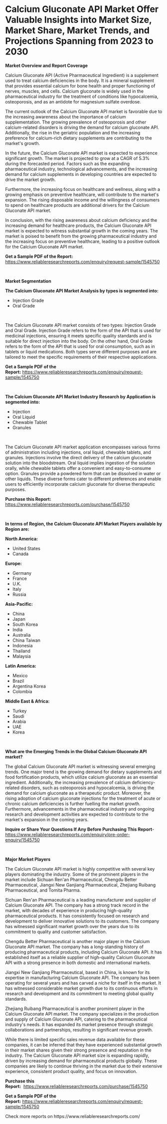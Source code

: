 <p><h1>Calcium Gluconate API Market Offer Valuable Insights into Market Size, Market Share, Market Trends, and Projections Spanning from 2023 to 2030</h1></p><p><strong>Market Overview and Report Coverage</strong></p>
<p><p>Calcium Gluconate API (Active Pharmaceutical Ingredient) is a supplement used to treat calcium deficiencies in the body. It is a mineral supplement that provides essential calcium for bone health and proper functioning of nerves, muscles, and cells. Calcium gluconate is widely used in the pharmaceutical industry for the treatment of conditions like hypocalcemia, osteoporosis, and as an antidote for magnesium sulfate overdose.</p><p>The current outlook of the Calcium Gluconate API market is favorable due to the increasing awareness about the importance of calcium supplementation. The growing prevalence of osteoporosis and other calcium-related disorders is driving the demand for calcium gluconate API. Additionally, the rise in the geriatric population and the increasing preference for calcium-rich dietary supplements are contributing to the market's growth.</p><p>In the future, the Calcium Gluconate API market is expected to experience significant growth. The market is projected to grow at a CAGR of 5.3% during the forecasted period. Factors such as the expanding pharmaceutical industry, technological advancements, and the increasing demand for calcium supplements in developing countries are expected to drive the market growth.</p><p>Furthermore, the increasing focus on healthcare and wellness, along with a growing emphasis on preventive healthcare, will contribute to the market's expansion. The rising disposable income and the willingness of consumers to spend on healthcare products are additional drivers for the Calcium Gluconate API market.</p><p>In conclusion, with the rising awareness about calcium deficiency and the increasing demand for healthcare products, the Calcium Gluconate API market is expected to witness substantial growth in the coming years. The market is poised to benefit from the growing pharmaceutical industry and the increasing focus on preventive healthcare, leading to a positive outlook for the Calcium Gluconate API market.</p></p>
<p><strong>Get a Sample PDF of the Report:</strong> <a href="https://www.reliableresearchreports.com/enquiry/request-sample/1545750">https://www.reliableresearchreports.com/enquiry/request-sample/1545750</a></p>
<p>&nbsp;</p>
<p><strong>Market Segmentation</strong></p>
<p><strong>The Calcium Gluconate API Market Analysis by types is segmented into:</strong></p>
<p><ul><li>Injection Grade</li><li>Oral Grade</li></ul></p>
<p>&nbsp;</p>
<p><p>The Calcium Gluconate API market consists of two types: Injection Grade and Oral Grade. Injection Grade refers to the form of the API that is used for medicinal injections, ensuring it meets specific quality standards and is suitable for direct injection into the body. On the other hand, Oral Grade refers to the form of the API that is used for oral consumption, such as in tablets or liquid medications. Both types serve different purposes and are tailored to meet the specific requirements of their respective applications.</p></p>
<p><strong>Get a Sample PDF of the Report:</strong>&nbsp;<a href="https://www.reliableresearchreports.com/enquiry/request-sample/1545750">https://www.reliableresearchreports.com/enquiry/request-sample/1545750</a></p>
<p>&nbsp;</p>
<p><strong>The Calcium Gluconate API Market Industry Research by Application is segmented into:</strong></p>
<p><ul><li>Injection</li><li>Oral Liquid</li><li>Chewable Tablet</li><li>Granules</li></ul></p>
<p>&nbsp;</p>
<p><p>The Calcium Gluconate API market application encompasses various forms of administration including injections, oral liquid, chewable tablets, and granules. Injections involve the direct delivery of the calcium gluconate solution into the bloodstream. Oral liquid implies ingestion of the solution orally, while chewable tablets offer a convenient and easy-to-consume option. Granules provide a powdered form that can be dissolved in water or other liquids. These diverse forms cater to different preferences and enable users to efficiently incorporate calcium gluconate for diverse therapeutic purposes.</p></p>
<p><strong>Purchase this Report:</strong>&nbsp; <a href="https://www.reliableresearchreports.com/purchase/1545750">https://www.reliableresearchreports.com/purchase/1545750</a></p>
<p>&nbsp;</p>
<p><strong>In terms of Region, the Calcium Gluconate API Market Players available by Region are:</strong></p>
<p>
    <p> <strong> North America: </strong>
        <ul>
            <li>United States</li>
            <li>Canada</li>
        </ul>
        </p> 
    <p> <strong> Europe: </strong>
        <ul>
            <li>Germany</li>
            <li>France</li>
            <li>U.K.</li>
            <li>Italy</li>
            <li>Russia</li>
        </ul>
        </p> 
    <p> <strong> Asia-Pacific: </strong>
        <ul>
            <li>China</li>
            <li>Japan</li>
            <li>South Korea</li>
            <li>India</li>
            <li>Australia</li>
            <li>China Taiwan</li>
            <li>Indonesia</li>
            <li>Thailand</li>
            <li>Malaysia</li>
        </ul>
        </p> 
    <p> <strong> Latin America: </strong>
        <ul>
            <li>Mexico</li>
            <li>Brazil</li>
            <li>Argentina Korea</li>
            <li>Colombia</li>
        </ul>
        </p> 
    <p> <strong> Middle East & Africa: </strong>
        <ul>
            <li>Turkey</li>
            <li>Saudi</li>
            <li>Arabia</li>
            <li>UAE</li>
            <li>Korea</li>
        </ul>
    </p>
    </p>
<p>&nbsp;</p>
<p><strong>What are the Emerging Trends in the Global Calcium Gluconate API market?</strong></p>
<p><p>The global Calcium Gluconate API market is witnessing several emerging trends. One major trend is the growing demand for dietary supplements and food fortification products, which utilize calcium gluconate as an essential ingredient. Additionally, the increasing prevalence of calcium deficiency-related disorders, such as osteoporosis and hypocalcemia, is driving the demand for calcium gluconate as a therapeutic product. Moreover, the rising adoption of calcium gluconate injections for the treatment of acute or chronic calcium deficiencies is further fuelling the market growth. Furthermore, advancements in the pharmaceutical industry and ongoing research and development activities are expected to contribute to the market's expansion in the coming years.</p></p>
<p><strong>Inquire or Share Your Questions If Any Before Purchasing This Report</strong>- <a href="https://www.reliableresearchreports.com/enquiry/pre-order-enquiry/1545750">https://www.reliableresearchreports.com/enquiry/pre-order-enquiry/1545750</a></p>
<p>&nbsp;</p>
<p><strong>Major Market Players</strong></p>
<p><p>The Calcium Gluconate API market is highly competitive with several key players dominating the industry. Some of the prominent players in the market include Sichuan Ren'an Pharmaceutical, Chengdu Better Pharmaceutical, Jiangxi New Ganjiang Pharmaceutical, Zhejiang Ruibang Pharmaceutical, and Tomita Pharma.</p><p>Sichuan Ren'an Pharmaceutical is a leading manufacturer and supplier of Calcium Gluconate API. The company has a strong track record in the market, with decades of experience in producing high-quality pharmaceutical products. It has consistently focused on research and development to deliver innovative solutions to its customers. The company has witnessed significant market growth over the years due to its commitment to quality and customer satisfaction.</p><p>Chengdu Better Pharmaceutical is another major player in the Calcium Gluconate API market. The company has a long-standing history of producing pharmaceutical products, including Calcium Gluconate API. It has established itself as a reliable supplier of high-quality Calcium Gluconate API with a strong presence in both domestic and international markets.</p><p>Jiangxi New Ganjiang Pharmaceutical, based in China, is known for its expertise in manufacturing Calcium Gluconate API. The company has been operating for several years and has carved a niche for itself in the market. It has witnessed considerable market growth due to its continuous efforts in research and development and its commitment to meeting global quality standards.</p><p>Zhejiang Ruibang Pharmaceutical is another prominent player in the Calcium Gluconate API market. The company specializes in the production and supply of Calcium Gluconate API, catering to the pharmaceutical industry's needs. It has expanded its market presence through strategic collaborations and partnerships, resulting in significant revenue growth.</p><p>While there is limited specific sales revenue data available for these companies, it can be inferred that they have experienced substantial growth in their market shares given their strong presence and reputation in the industry. The Calcium Gluconate API market size is expanding rapidly, driven by increasing demand for pharmaceutical products globally. These companies are likely to continue thriving in the market due to their extensive experience, consistent product quality, and focus on innovation.</p></p>
<p><strong>Purchase this Report:</strong>&nbsp;&nbsp;<a href="https://www.reliableresearchreports.com/purchase/1545750">https://www.reliableresearchreports.com/purchase/1545750</a></p>
<p></p>
<p><strong>Get a Sample PDF of the Report:</strong>&nbsp;<a href="https://www.reliableresearchreports.com/enquiry/request-sample/1545750">https://www.reliableresearchreports.com/enquiry/request-sample/1545750</a></p>
<p>Check more reports on https://www.reliableresearchreports.com/</p>